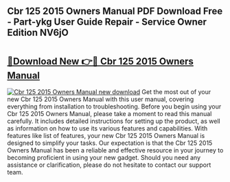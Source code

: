 ## Cbr 125 2015 Owners Manual PDF Download Free - Part-ykg User Guide Repair - Service Owner Edition NV6jO

# <h2><a href="http://bc51792.oget.top/?id=Cbr+125+2015+Owners+Manual">🔗Download New 👉🔴 Cbr 125 2015 Owners Manual</a></h2>

[![Cbr 125 2015 Owners Manual new download](https://i.imgur.com/5g1atiW.png)](http://bc51792.oget.top/?id=Cbr+125+2015+Owners+Manual)
Get the most out of your new Cbr 125 2015 Owners Manual with this user manual, covering everything from installation to troubleshooting. Before you begin using your Cbr 125 2015 Owners Manual, please take a moment to read this manual carefully. It includes detailed instructions for setting up the product, as well as information on how to use its various features and capabilities. With features like list of features, your new Cbr 125 2015 Owners Manual is designed to simplify your tasks. Our expectation is that the Cbr 125 2015 Owners Manual has been a reliable and effective resource in your journey to becoming proficient in using your new gadget. Should you need any assistance or clarification, please do not hesitate to contact our support team.
